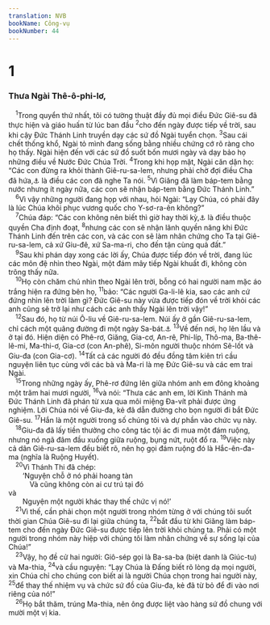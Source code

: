 ```yaml
---
translation: NVB
bookName: Công-vụ 
bookNumber: 44
---
```


<div class="title"><h1>1</h1><h3>Thưa Ngài Thê-ô-phi-lơ, </h3></div>
<span class="verse cong_1_1"> <sup>1</sup>Trong quyển thứ nhất, tôi có tường thuật đầy đủ mọi điều Đức Giê-su đã thực hiện và giáo huấn từ lúc ban đầu </span>
<span class="verse cong_1_2"><sup>2</sup>cho đến ngày được tiếp về trời, sau khi cậy Đức Thánh Linh truyền dạy các sứ đồ Ngài tuyển chọn. </span>
<span class="verse cong_1_3"><sup>3</sup>Sau cái chết thống khổ, Ngài tỏ mình đang sống bằng nhiều chứng cớ rõ ràng cho họ thấy. Ngài hiện đến với các sứ đồ suốt bốn mươi ngày và dạy bảo họ những điều về Nước Đức Chúa Trời. </span>
<span class="verse cong_1_4"><sup>4</sup>Trong khi họp mặt, Ngài căn dặn họ: “Các con đừng ra khỏi thành Giê-ru-sa-lem, nhưng phải chờ đợi điều Cha đã hứa,<a data-toggle="tooltip" data-placement="bottom" title="Nt: lời hứa của Cha">⚓</a> là điều các con đã nghe Ta nói. </span>
<span class="verse cong_1_5"><sup>5</sup>Vì Giăng đã làm báp-tem bằng nước nhưng ít ngày nữa, các con sẽ nhận báp-tem bằng Đức Thánh Linh.” <br/></span>
<span class="verse cong_1_6"> <sup>6</sup>Vì vậy những người đang họp với nhau, hỏi Ngài: “Lạy Chúa, có phải đây là lúc Chúa khôi phục vương quốc cho Y-sơ-ra-ên không?” <br/></span>
<span class="verse cong_1_7"> <sup>7</sup>Chúa đáp: “Các con không nên biết thì giờ hay thời kỳ,<a data-toggle="tooltip" data-placement="bottom" title="Nt: mùa tiết">⚓</a> là điều thuộc quyền Cha định đoạt, </span>
<span class="verse cong_1_8"><sup>8</sup>nhưng các con sẽ nhận lãnh quyền năng khi Đức Thánh Linh đến trên các con, và các con sẽ làm nhân chứng cho Ta tại Giê-ru-sa-lem, cả xứ Giu-đê, xứ Sa-ma-ri, cho đến tận cùng quả đất.” <br/></span>
<span class="verse cong_1_9"> <sup>9</sup>Sau khi phán dạy xong các lời ấy, Chúa được tiếp đón về trời, đang lúc các môn đệ nhìn theo Ngài, một đám mây tiếp Ngài khuất đi, không còn trông thấy nữa. <br/></span>
<span class="verse cong_1_10"> <sup>10</sup>Họ còn chăm chú nhìn theo Ngài lên trời, bỗng có hai người nam mặc áo trắng hiện ra đứng bên họ, </span>
<span class="verse cong_1_11"><sup>11</sup>bảo: “Các người Ga-li-lê kia, sao các anh cứ đứng nhìn lên trời làm gì? Đức Giê-su này vừa được tiếp đón về trời khỏi các anh cũng sẽ trở lại như cách các anh thấy Ngài lên trời vậy!” <br/></span>
<span class="verse cong_1_12"> <sup>12</sup>Sau đó, họ từ núi Ô-liu về Giê-ru-sa-lem. Núi ấy ở gần Giê-ru-sa-lem, chỉ cách một quãng đường đi một ngày Sa-bát.<a data-toggle="tooltip" data-placement="bottom" title="Khoảng một ki-lô mét">⚓</a></span>
<span class="verse cong_1_13"><sup>13</sup>Về đến nơi, họ lên lầu và ở tại đó. Hiện diện có Phê-rơ, Giăng, Gia-cơ, An-rê, Phi-líp, Thô-ma, Ba-thê-lê-mi, Ma-thi-ơ, Gia-cơ (con An-phê), Si-môn người thuộc nhóm Sê-lốt và Giu-đa (con Gia-cơ). </span>
<span class="verse cong_1_14"><sup>14</sup>Tất cả các người đó đều đồng tâm kiên trì cầu nguyện liên tục cùng với các bà và Ma-ri là mẹ Đức Giê-su và các em trai Ngài. <br/></span>
<span class="verse cong_1_15"> <sup>15</sup>Trong những ngày ấy, Phê-rơ đứng lên giữa nhóm anh em đông khoảng một trăm hai mươi người, </span>
<span class="verse cong_1_16"><sup>16</sup>và nói: “Thưa các anh em, lời Kinh Thánh mà Đức Thánh Linh đã phán từ xưa qua môi miệng Đa-vít phải được ứng nghiệm. Lời Chúa nói về Giu-đa, kẻ đã dẫn đường cho bọn người đi bắt Đức Giê-su. </span>
<span class="verse cong_1_17"><sup>17</sup>Hắn là một người trong số chúng tôi và dự phần vào chức vụ này. <br/></span>
<span class="verse cong_1_18"> <sup>18</sup>Giu-đa đã lấy tiền thưởng cho công tác tội ác đi mua một đám ruộng, nhưng nó ngã đâm đầu xuống giữa ruộng, bụng nứt, ruột đổ ra. </span>
<span class="verse cong_1_19"><sup>19</sup>Việc này cả dân Giê-ru-sa-lem đều biết rõ, nên họ gọi đám ruộng đó là Hắc-ên-đa-ma (nghĩa là Ruộng Huyết). <br/></span>
<span class="verse cong_1_20"> <sup>20</sup>Vì Thánh Thi đã chép: <br/>  ‘Nguyện chỗ ở nó phải hoang tàn <br/>   Và cũng không còn ai cư trú tại đó <br/>và <br/>  Nguyện một người khác thay thế chức vị nó!’ <br/></span>
<span class="verse cong_1_21"> <sup>21</sup>Vì thế, cần phải chọn một người trong nhóm từng ở với chúng tôi suốt thời gian Chúa Giê-su đi lại giữa chúng ta, </span>
<span class="verse cong_1_22"><sup>22</sup>bắt đầu từ khi Giăng làm báp-tem cho đến ngày Đức Giê-su được tiếp lên trời khỏi chúng ta. Phải có một người trong nhóm này hiệp với chúng tôi làm nhân chứng về sự sống lại của Chúa!” <br/></span>
<span class="verse cong_1_23"> <sup>23</sup>Vậy, họ đề cử hai người: Giô-sép gọi là Ba-sa-ba (biệt danh là Giúc-tu) và Ma-thia, </span>
<span class="verse cong_1_24"><sup>24</sup>và cầu nguyện: “Lạy Chúa là Đấng biết rõ lòng dạ mọi người, xin Chúa chỉ cho chúng con biết ai là người Chúa chọn trong hai người này, </span>
<span class="verse cong_1_25"><sup>25</sup>để thay thế nhiệm vụ và chức sứ đồ của Giu-đa, kẻ đã từ bỏ để đi vào nơi riêng của nó!” <br/></span>
<span class="verse cong_1_26"> <sup>26</sup>Họ bắt thăm, trúng Ma-thia, nên ông được liệt vào hàng sứ đồ chung với mười một vị kia. <br/></span>
